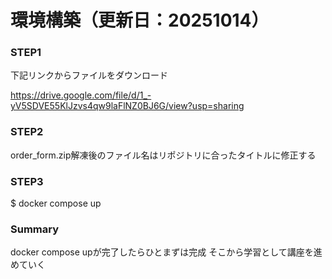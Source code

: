 # 環境構築（更新日：20251014）
### STEP1
下記リンクからファイルをダウンロード

https://drive.google.com/file/d/1_-yV5SDVE55KlJzvs4qw9laFlNZ0BJ6G/view?usp=sharing

### STEP2
order_form.zip解凍後のファイル名はリポジトリに合ったタイトルに修正する

### STEP3
$ docker compose up

### Summary
docker compose upが完了したらひとまずは完成
そこから学習として講座を進めていく
